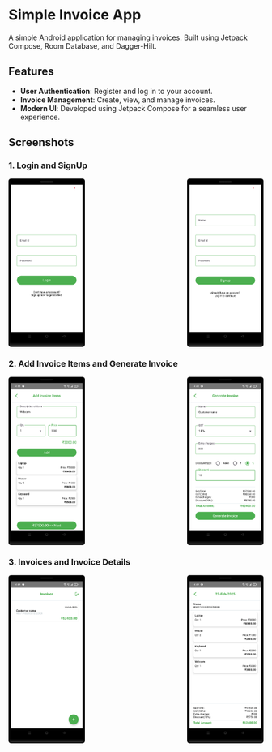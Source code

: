 # Simple Invoice App

A simple Android application for managing invoices. Built using Jetpack Compose, Room Database, and Dagger-Hilt.

## Features

- **User Authentication**: Register and log in to your account.
- **Invoice Management**: Create, view, and manage invoices.
- **Modern UI**: Developed using Jetpack Compose for a seamless user experience.

## Screenshots

### 1. Login and SignUp

<div style="display: flex; justify-content: space-between; flex-wrap: wrap;">
  <img src="./screenshots/login.png" alt="Login" width="30% style="margin-right: 10px; margin-bottom: 10px;" />
  <img src="./screenshots/sign_up.png" alt="SignUp" width="30% style="margin-right: 10px; margin-bottom: 10px;" />
</div>

### 2. Add Invoice Items and Generate Invoice

<div style="display: flex; justify-content: space-between; flex-wrap: wrap;">
  <img src="./screenshots/add_invoice_items.png" alt="Add Invoice Items" width="30% style="margin-right: 10px; margin-bottom: 10px;" />
  <img src="./screenshots/generate_invoice.png" alt="Generate Invoice" width="30% style="margin-right: 10px; margin-bottom: 10px;" />
</div>

### 3. Invoices and Invoice Details

<div style="display: flex; justify-content: space-between; flex-wrap: wrap;">
  <img src="./screenshots/invoices.png" alt="Invoices" width="30% style="margin-right: 10px; margin-bottom: 10px;" />
  <img src="./screenshots/details.png" alt="Invoice Details" width="30% style="margin-right: 10px; margin-bottom: 10px;" />
</div>
